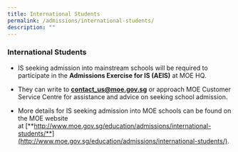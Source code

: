 ```yaml
---
title: International Students
permalink: /admissions/international-students/
description: ""
---
```

### International Students

 
*   IS seeking admission into mainstream schools will be required to participate in the **Admissions Exercise for IS (AEIS)** at MOE HQ.


*   They can write to [**contact\_us@moe.gov.sg**](mailto:contact_us@moe.gov.sg) or approach MOE Customer Service Centre for assistance and advice on seeking school admission.


*   More details for IS seeking admission into MOE schools can be found on the MOE website at [**http://www.moe.gov.sg/education/admissions/international-students/**](http://www.moe.gov.sg/education/admissions/international-students/).
